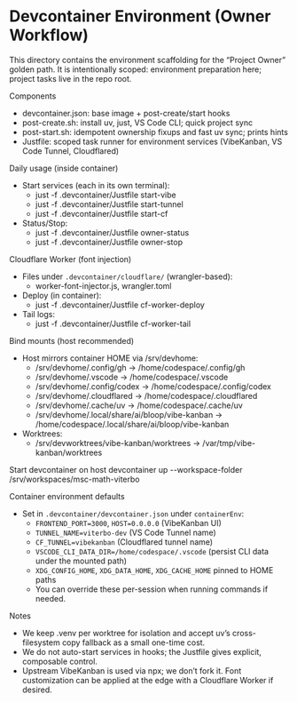 # Devcontainer Environment (Owner Workflow)

This directory contains the environment scaffolding for the “Project Owner” golden path. It is intentionally scoped: environment preparation here; project tasks live in the repo root.

Components
- devcontainer.json: base image + post-create/start hooks
- post-create.sh: install uv, just, VS Code CLI; quick project sync
- post-start.sh: idempotent ownership fixups and fast uv sync; prints hints
- Justfile: scoped task runner for environment services (VibeKanban, VS Code Tunnel, Cloudflared)

Daily usage (inside container)
- Start services (each in its own terminal):
  - just -f .devcontainer/Justfile start-vibe
  - just -f .devcontainer/Justfile start-tunnel
  - just -f .devcontainer/Justfile start-cf
- Status/Stop:
  - just -f .devcontainer/Justfile owner-status
  - just -f .devcontainer/Justfile owner-stop

Cloudflare Worker (font injection)
- Files under `.devcontainer/cloudflare/` (wrangler-based):
  - worker-font-injector.js, wrangler.toml
- Deploy (in container):
  - just -f .devcontainer/Justfile cf-worker-deploy
- Tail logs:
  - just -f .devcontainer/Justfile cf-worker-tail

Bind mounts (host recommended)
- Host mirrors container HOME via /srv/devhome:
  - /srv/devhome/.config/gh → /home/codespace/.config/gh
  - /srv/devhome/.vscode → /home/codespace/.vscode
  - /srv/devhome/.config/codex → /home/codespace/.config/codex
  - /srv/devhome/.cloudflared → /home/codespace/.cloudflared
  - /srv/devhome/.cache/uv → /home/codespace/.cache/uv
  - /srv/devhome/.local/share/ai/bloop/vibe-kanban → /home/codespace/.local/share/ai/bloop/vibe-kanban
- Worktrees:
  - /srv/devworktrees/vibe-kanban/worktrees → /var/tmp/vibe-kanban/worktrees

Start devcontainer on host
devcontainer up --workspace-folder /srv/workspaces/msc-math-viterbo

Container environment defaults
- Set in `.devcontainer/devcontainer.json` under `containerEnv`:
  - `FRONTEND_PORT=3000`, `HOST=0.0.0.0` (VibeKanban UI)
  - `TUNNEL_NAME=viterbo-dev` (VS Code Tunnel name)
  - `CF_TUNNEL=vibekanban` (Cloudflared tunnel name)
  - `VSCODE_CLI_DATA_DIR=/home/codespace/.vscode` (persist CLI data under the mounted path)
  - `XDG_CONFIG_HOME`, `XDG_DATA_HOME`, `XDG_CACHE_HOME` pinned to HOME paths
  - You can override these per-session when running commands if needed.

Notes
- We keep .venv per worktree for isolation and accept uv’s cross-filesystem copy fallback as a small one-time cost.
- We do not auto-start services in hooks; the Justfile gives explicit, composable control.
- Upstream VibeKanban is used via npx; we don’t fork it. Font customization can be applied at the edge with a Cloudflare Worker if desired.
